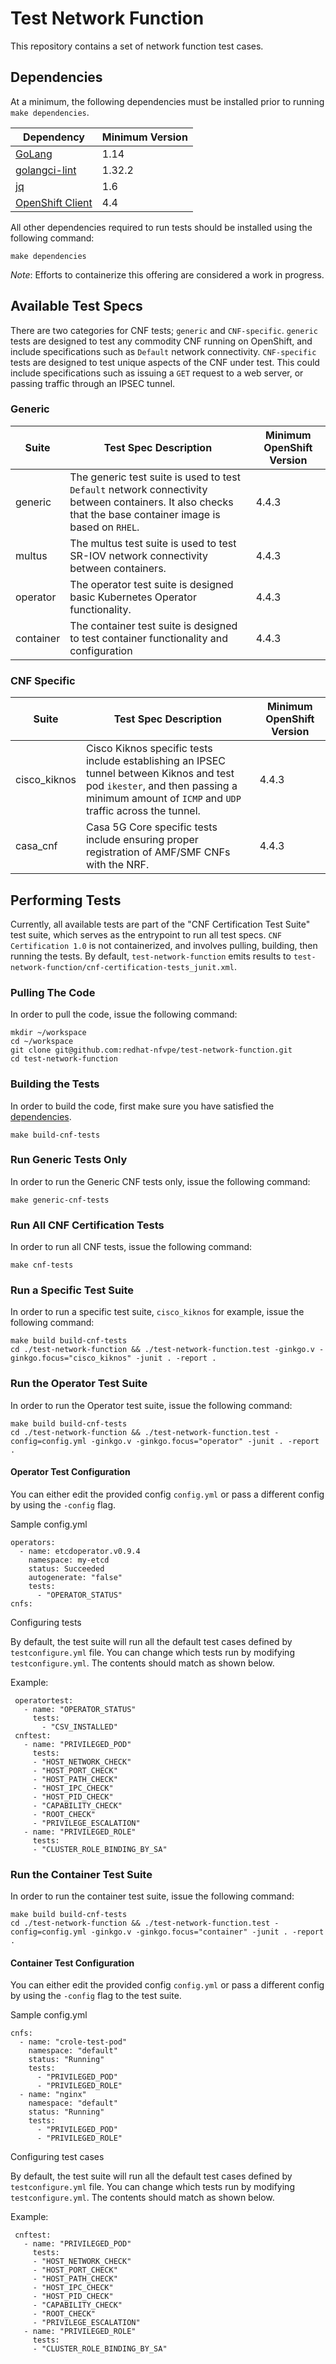 # Test Network Function

This repository contains a set of network function test cases.

## Dependencies

At a minimum, the following dependencies must be installed prior to running `make dependencies`.

Dependency|Minimum Version
---|---
[GoLang](https://golang.org/dl/)|1.14
[golangci-lint](https://golangci-lint.run/usage/install/)|1.32.2
[jq](https://stedolan.github.io/jq/)|1.6
[OpenShift Client](https://docs.openshift.com/container-platform/4.4/welcome/index.html)|4.4

All other dependencies required to run tests should be installed using the following command:

```shell script
make dependencies
```

*Note*:  Efforts to containerize this offering are considered a work in progress.

## Available Test Specs

There are two categories for CNF tests;  `generic` and `CNF-specific`.  `generic` tests are designed to test any
commodity CNF running on OpenShift, and include specifications such as `Default` network connectivity.  `CNF-specific`
tests are designed to test unique aspects of the CNF under test.  This could include specifications such as issuing a
`GET` request to a web server, or passing traffic through an IPSEC tunnel.

### Generic

Suite|Test Spec Description|Minimum OpenShift Version
---|---|---
generic|The generic test suite is used to test `Default` network connectivity between containers.  It also checks that the base container image is based on `RHEL`.|4.4.3
multus|The multus test suite is used to test SR-IOV network connectivity between containers.|4.4.3
operator|The operator test suite is designed basic Kubernetes Operator functionality.|4.4.3
container|The container test suite is designed to test container functionality and configuration|4.4.3


### CNF Specific

Suite|Test Spec Description|Minimum OpenShift Version
---|---|---
cisco_kiknos|Cisco Kiknos specific tests include establishing an IPSEC tunnel between Kiknos and test pod `ikester`, and then passing a minimum amount of `ICMP` and `UDP` traffic across the tunnel.|4.4.3
casa_cnf|Casa 5G Core specific tests include ensuring proper registration of AMF/SMF CNFs with the NRF.|4.4.3

## Performing Tests

Currently, all available tests are part of the "CNF Certification Test Suite" test suite, which serves as the entrypoint
to run all test specs.  `CNF Certification 1.0` is not containerized, and involves pulling, building, then running the
tests.  By default, `test-network-function` emits results to `test-network-function/cnf-certification-tests_junit.xml`.

### Pulling The Code

In order to pull the code, issue the following command:

```shell script
mkdir ~/workspace
cd ~/workspace
git clone git@github.com:redhat-nfvpe/test-network-function.git
cd test-network-function
```

### Building the Tests

In order to build the code, first make sure you have satisfied the [dependencies](#dependencies).

```shell script
make build-cnf-tests
```

### Run Generic Tests Only

In order to run the Generic CNF tests only, issue the following command:

```shell script
make generic-cnf-tests
```

### Run All CNF Certification Tests

In order to run all CNF tests, issue the following command:

```shell script
make cnf-tests
```

### Run a Specific Test Suite

In order to run a specific test suite, `cisco_kiknos` for example, issue the following command:

```shell script
make build build-cnf-tests
cd ./test-network-function && ./test-network-function.test -ginkgo.v -ginkgo.focus="cisco_kiknos" -junit . -report .
```

### Run the Operator Test Suite
In order to run the Operator test suite, issue the following command:

```shell script
make build build-cnf-tests
cd ./test-network-function && ./test-network-function.test -config=config.yml -ginkgo.v -ginkgo.focus="operator" -junit . -report .
```

#### Operator Test Configuration
 
You can either edit the provided config `config.yml` or pass a different config by using the `-config` flag.

Sample config.yml
```
operators:
  - name: etcdoperator.v0.9.4
    namespace: my-etcd
    status: Succeeded
    autogenerate: "false"
    tests:
      - "OPERATOR_STATUS"
cnfs:
```

Configuring tests

By default, the test suite will run all the default test cases defined by `testconfigure.yml` file.  You can change
which tests run by modifying `testconfigure.yml`.  The contents should match as shown below.

Example:
```
 operatortest:
   - name: "OPERATOR_STATUS"
     tests:
       - "CSV_INSTALLED"
 cnftest:
   - name: "PRIVILEGED_POD"
     tests:
     - "HOST_NETWORK_CHECK"
     - "HOST_PORT_CHECK"
     - "HOST_PATH_CHECK"
     - "HOST_IPC_CHECK"
     - "HOST_PID_CHECK"
     - "CAPABILITY_CHECK"
     - "ROOT_CHECK"
     - "PRIVILEGE_ESCALATION"
   - name: "PRIVILEGED_ROLE"
     tests:
     - "CLUSTER_ROLE_BINDING_BY_SA"
 ```

### Run the Container Test Suite

In order to run the container test suite, issue the following command:

```shell script
make build build-cnf-tests
cd ./test-network-function && ./test-network-function.test -config=config.yml -ginkgo.v -ginkgo.focus="container" -junit . -report .
```

#### Container Test Configuration
 
You can either edit the provided config `config.yml`  or pass a different config by using the `-config` flag to the
test suite.

Sample config.yml
```
cnfs:
  - name: "crole-test-pod"
    namespace: "default"
    status: "Running"
    tests:
      - "PRIVILEGED_POD"
      - "PRIVILEGED_ROLE"
  - name: "nginx"
    namespace: "default"
    status: "Running"
    tests:
      - "PRIVILEGED_POD"
      - "PRIVILEGED_ROLE"
```

Configuring test cases

By default, the test suite will run all the default test cases defined by `testconfigure.yml` file.  You can change
which tests run by modifying `testconfigure.yml`.  The contents should match as shown below.

Example:
```
 cnftest:
   - name: "PRIVILEGED_POD"
     tests:
     - "HOST_NETWORK_CHECK"
     - "HOST_PORT_CHECK"
     - "HOST_PATH_CHECK"
     - "HOST_IPC_CHECK"
     - "HOST_PID_CHECK"
     - "CAPABILITY_CHECK"
     - "ROOT_CHECK"
     - "PRIVILEGE_ESCALATION"
   - name: "PRIVILEGED_ROLE"
     tests:
     - "CLUSTER_ROLE_BINDING_BY_SA"
 
```
